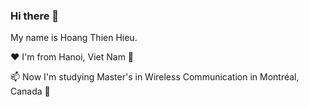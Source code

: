 ### Hi there 👋
My name is Hoang Thien Hieu.

❤ I'm from Hanoi, Viet Nam 🌼

📫 Now I'm studying Master's in Wireless Communication in Montréal, Canada 🍁
<!--
**thienhieu-hoang/thienhieu-hoang** is a ✨ _special_ ✨ repository because its `README.md` (this file) appears on your GitHub profile.

Here are some ideas to get you started:

- 🔭 I’m currently working on ...
- 🌱 I’m currently learning ...
- 👯 I’m looking to collaborate on ...
- 🤔 I’m looking for help with ...
- 💬 Ask me about ...
- 📫 How to reach me: ...
- 😄 Pronouns: ...
- ⚡ Fun fact: ...
-->
